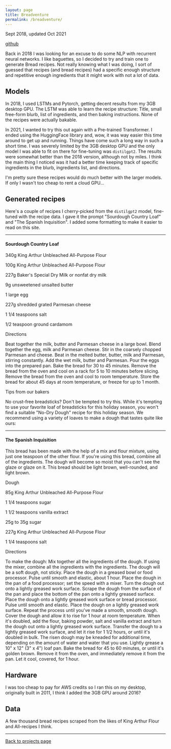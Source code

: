 ```yaml
---
layout: page
title: Breadventure
permalink: /breadventure/
---
```


Sept 2018, updated Oct 2021

[github](https://github.com/andrewkho/breadventure)

Back in 2018 I was looking for an excuse to do some NLP with recurrent neural networks.
I like baguettes, so I decided to try and train one to generate Bread recipes.
Not really knowing what I was doing, I sort of guessed that recipes (and bread recipes) had a specific enough structure and repetitive enough ingredients that it might work with not a lot of data.

## Models

In 2018, I used LSTMs and Pytorch, getting decent results from my 3GB desktop GPU. The LSTM was able to learn the recipe structure: Title, small free-form blurb, list of ingredients, and then baking instructions. 
None of the recipes were actually bakable.

In 2021, I wanted to try this out again with a Pre-trained Transformer. 
I ended using the HuggingFace library and, wow, it was way easier this time around to get up and running.
Things have come such a long way in such a short time.
I was severely limited by the 3GB desktop GPU and the only model I was able to fit on there for fine-tuning was `distilgpt2`.
The results were somewhat better than the 2018 version, although not by miles. I think the main thing I noticed was it had a better time keeping track of specific ingredients in the blurb, ingredients list, and directions.

I'm pretty sure these recipes would do much better with the larger models. If only I wasn't too cheap to rent a cloud GPU...

## Generated recipes

Here's a couple of recipes I cherry-picked from the `distilgpt2` model, fine-tuned with the recipe data. I gave it the prompt "Sourdough Country Loaf" and "The Spanish Inquisition". I added some formatting to make it easier to read on this site.

____
#### Sourdough Country Loaf 

340g King Arthur Unbleached All-Purpose Flour 

100g King Arthur Unbleached All-Purpose Flour 

227g Baker's Special Dry Milk or nonfat dry milk 

9g unsweetened unsalted butter 

1 large egg 

227g shredded grated Parmesan cheese 

1 1/4 teaspoons salt 

1/2 teaspoon ground cardamom
    
Directions   

Beat together the milk, butter and Parmesan cheese in a large bowl.  Blend together the egg, milk and Parmesan cheese. Stir in the coarsely chopped Parmesan and cheese.  Beat in the melted butter, butter, milk and Parmesan, stirring constantly.  Add the wet milk, butter and Parmesan.  Pour the eggs into the prepared pan. Bake the bread for 30 to 45 minutes.  Remove the bread from the oven and cool on a rack for 5 to 10 minutes before slicing.  Remove the bread from the oven and cool to room temperature. Store the bread for about 45 days at room temperature, or freeze for up to 1 month.  
   
Tips from our bakers 

No crust-free breadsticks? Don't be tempted to try this. While it's tempting to use your favorite loaf of breadsticks for this holiday season, you won't find a suitable "No-Dry Dough" recipe for this holiday season. We recommend using a variety of loaves to make a dough that tastes quite like ours:


____
#### The Spanish Inquisition     

This bread has been made with the help of a mix and flour mixture, using just one teaspoon of the other flour.  If you're using this bread, combine all of the ingredients. The dough will become so moist that you can't see the glaze or glaze on it.  This bread should be light brown, well-rounded, and light brown. 
    
Dough  

85g King Arthur Unbleached All-Purpose Flour 

1 1/4 teaspoons sugar 

1 1/2 teaspoons vanilla extract 

25g to 35g sugar 

227g King Arthur Unbleached All-Purpose Flour 

1 1/4 teaspoons salt 
    
Directions   

To make the dough:  Mix together all the ingredients of the dough.  If using the mixer, combine all the ingredients with the ingredients. The dough will be a soft dough, not sticky.   Place the dough in a greased bowl or food processor. Pulse until smooth and elastic, about 1 hour.  Place the dough in the pan of a food processor; set the speed with a mixer.  Turn the dough out onto a lightly greased work surface. Scrape the dough from the surface of the pan and place the bottom of the pan onto a lightly greased surface.   Place the dough onto a lightly greased work surface or bread processor. Pulse until smooth and elastic.  Place the dough on a lightly greased work surface. Repeat the process until you've made a smooth, smooth dough.  Cover the dough and allow it to rise for 1 hour at room temperature.  When it's doubled, add the flour, baking powder, salt and vanilla extract and turn the dough out onto a lightly greased work surface. Transfer the dough to a lightly greased work surface, and let it rise for 1 1/2 hours, or until it's doubled in bulk. The risen dough may be kneaded for additional time, depending on the amount of water and water that you use.  Lightly grease a 10" x 12" (3" x 4") loaf pan.   Bake the bread for 45 to 60 minutes, or until it's golden brown. Remove it from the oven, and immediately remove it from the pan. Let it cool, covered, for 1 hour.  


## Hardware

I was too cheap to pay for AWS credits so I ran this on my desktop, originally built in 2011, I think I added the 3GB GPU around 2016?


## Data

A few thousand bread recipes scraped from the likes of King Arthur Flour and All-recipes I think.


___
[Back to projects page](/)


